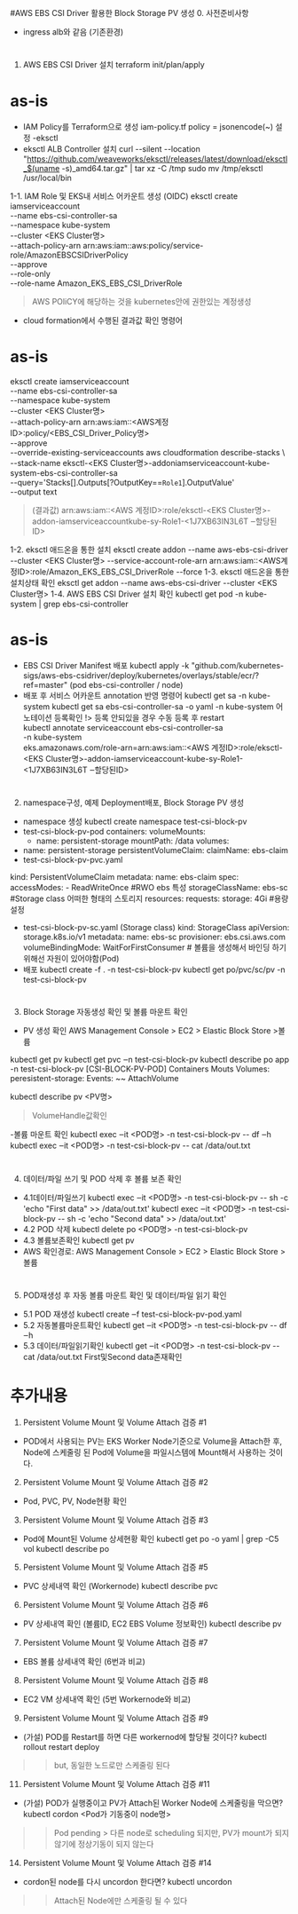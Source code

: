 #AWS EBS CSI Driver 활용한 Block Storage PV 생성
0. 사전준비사항
- ingress alb와 같음 (기존환경)

# 
1. AWS EBS CSI Driver 설치
 terraform init/plan/apply 

# as-is
- IAM Policy를 Terraform으로 생성 iam-policy.tf
policy = jsonencode(~) 설정
-eksctl
- eksctl ALB Controller 설치
curl --silent --location "https://github.com/weaveworks/eksctl/releases/latest/download/eksctl_$(uname -s)_amd64.tar.gz" | tar xz -C /tmp
sudo mv /tmp/eksctl /usr/local/bin


1-1. IAM Role 및 EKS내 서비스 어카운트 생성 (OIDC)
eksctl create iamserviceaccount \
--name ebs-csi-controller-sa \
--namespace kube-system \
--cluster <EKS Cluster명> \
--attach-policy-arn arn:aws:iam::aws:policy/service-role/AmazonEBSCSIDriverPolicy \
--approve \
--role-only \
--role-name Amazon_EKS_EBS_CSI_DriverRole
> AWS POliCY에 해당하는 것을 kubernetes안에 권한있는 계정생성
- cloud formation에서 수행된 결과값 확인 명령어

# as-is
 eksctl create iamserviceaccount \
--name ebs-csi-controller-sa \
--namespace kube-system \
--cluster <EKS Cluster명> \
--attach-policy-arn arn:aws:iam::<AWS계정ID>:policy/<EBS_CSI_Driver_Policy명> \
--approve \
--override-existing-serviceaccounts
 aws cloudformation describe-stacks \ 
--stack-name eksctl-<EKS Cluster명>-addoniamserviceaccount-kube-system-ebs-csi-controller-sa \
--query='Stacks[].Outputs[?OutputKey==`Role1`].OutputValue' \
--output text
> (결과값) arn:aws:iam::<AWS 계정ID>:role/eksctl-<EKS Cluster명>-addon-iamserviceaccountkube-sy-Role1-<1J7XB63IN3L6T ‒할당된ID>

1-2. eksctl 애드온을 통한 설치
eksctl create addon --name aws-ebs-csi-driver --cluster <EKS Cluster명> --service-account-role-arn arn:aws:iam::<AWS계정ID>:role/Amazon_EKS_EBS_CSI_DriverRole --force
1-3. eksctl 애드온을 통한 설치상태 확인
eksctl get addon --name aws-ebs-csi-driver --cluster <EKS Cluster명>
1-4. AWS EBS CSI Driver 설치 확인
kubectl get pod -n kube-system | grep ebs-csi-controller

# as-is
- EBS CSI Driver Manifest 배포
 kubectl apply -k "github.com/kubernetes-sigs/aws-ebs-csidriver/deploy/kubernetes/overlays/stable/ecr/?ref=master" 
(pod ebs-csi-controller / node)
- 배포 후 서비스 어카운트 annotation 반영 명령어
 kubectl get sa -n kube-system
 kubectl get sa ebs-csi-controller-sa -o yaml -n kube-system 어노테이션 등록확인
!> 등록 안되있을 경우 수동 등록 후 restart  
 kubectl annotate serviceaccount ebs-csi-controller-sa \
-n kube-system \
eks.amazonaws.com/role-arn=arn:aws:iam::<AWS 계정ID>:role/eksctl-<EKS Cluster명>-addon-iamserviceaccount-kube-sy-Role1- <1J7XB63IN3L6T ‒할당된ID>

# 
2. namespace구성, 예제 Deployment배포, Block Storage PV 생성
- namespace 생성
 kubectl create namespace test-csi-block-pv
-  test-csi-block-pv-pod 
containers:
  volumeMounts:
    - name: persistent-storage
      mountPath: /data
volumes:
- name: persistent-storage
  persistentVolumeClaim:
    claimName: ebs-claim
- test-csi-block-pv-pvc.yaml

kind: PersistentVolumeClaim
metadata:
  name: ebs-claim
spec:
  accessModes:
    - ReadWriteOnce #RWO ebs 특성
  storageClassName: ebs-sc #Storage class 어떠한 형태의 스토리지 
  resources:
    requests:
      storage: 4Gi #용량 설정
- test-csi-block-pv-sc.yaml (Storage class)
kind: StorageClass
apiVersion: storage.k8s.io/v1
metadata:
  name: ebs-sc
provisioner: ebs.csi.aws.com
volumeBindingMode: WaitForFirstConsumer # 볼륨을 생성해서 바인딩 하기 위해선 자원이 있어야함(Pod)
- 배포
 kubectl create -f . -n test-csi-block-pv
 kubectl get po/pvc/sc/pv -n test-csi-block-pv

# 
3. Block Storage 자동생성 확인 및 볼륨 마운트 확인 
- PV 생성 확인
AWS Management Console > EC2 > Elastic Block Store >볼륨

kubectl get pv
kubectl get pvc ‒n test-csi-block-pv
kubectl describe po app -n test-csi-block-pv
[CSI-BLOCK-PV-POD]
Containers
  Mouts
Volumes:
  peresistent-storage:
Events:
    ~~ AttachVolume

 kubectl describe pv <PV명>
>VolumeHandle값확인

-볼륨 마운트 확인
 kubectl exec ‒it <POD명> -n test-csi-block-pv -- df ‒h
 kubectl exec ‒it <POD명> -n test-csi-block-pv -- cat /data/out.txt

# 
4. 데이터/파일 쓰기 및 POD 삭제 후  볼륨 보존 확인
- 4.1데이터/파일쓰기
 kubectl exec ‒it <POD명> -n test-csi-block-pv -- sh -c 'echo "First data" >> /data/out.txt'
 kubectl exec ‒it <POD명> -n test-csi-block-pv -- sh -c 'echo "Second data" >> /data/out.txt'
- 4.2 POD 삭제
 kubectl delete po <POD명> -n test-csi-block-pv
- 4.3 볼륨보존확인
 kubectl get pv
- AWS 확인경로: AWS Management Console > EC2 > Elastic Block Store >볼륨

#
5. POD재생성 후 자동 볼륨 마운트 확인 및 데이터/파일 읽기 확인
- 5.1 POD 재생성
 kubectl create ‒f test-csi-block-pv-pod.yaml
- 5.2 자동볼륨마운트확인
 kubectl get ‒it <POD명> -n test-csi-block-pv -- df ‒h
- 5.3 데이터/파일읽기확인
 kubectl get ‒it <POD명> -n test-csi-block-pv -- cat /data/out.txt
First및Second data존재확인

# 추가내용
1. Persistent Volume Mount 및 Volume Attach 검증 #1
- POD에서 사용되는 PV는 EKS Worker Node기준으로 Volume을 Attach한 후, Node에 스케줄링 된 Pod에 Volume을 파일시스템에 Mount해서 사용하는 것이다.

2. Persistent Volume Mount 및 Volume Attach 검증 #2
- Pod, PVC, PV, Node현황 확인

3. Persistent Volume Mount 및 Volume Attach 검증 #3
- Pod에 Mount된 Volume 상세현황 확인
kubectl get po -o yaml | grep -C5 vol
kubectl describe po 

5. Persistent Volume Mount 및 Volume Attach 검증 #5
- PVC 상세내역 확인 (Workernode)
kubectl describe pvc

6. Persistent Volume Mount 및 Volume Attach 검증 #6
- PV 상세내역 확인 (볼륨ID, EC2 EBS Volume 정보확인)
kubectl describe pv

7. Persistent Volume Mount 및 Volume Attach 검증 #7
- EBS 볼륨 상세내역 확인 (6번과 비교)

8. Persistent Volume Mount 및 Volume Attach 검증 #8
-  EC2 VM 상세내역 확인 (5번 Workernode와 비교)

9. Persistent Volume Mount 및 Volume Attach 검증 #9
- (가설) POD를 Restart를 하면 다른 workernod에 할당될 것이다?
kubectl rollout restart deploy 
>> but, 동일한 노드로만 스케줄링 된다

11. Persistent Volume Mount 및 Volume Attach 검증 #11
- (가설) POD가 실행중이고 PV가 Attach된 Worker Node에 스케줄링을 막으면?
kubectl cordon <Pod가 기동중이 node명>

>> Pod pending > 다른 node로 scheduling 되지만, PV가 mount가 되지 않기에 정상기동이 되지 않는다
14. Persistent Volume Mount 및 Volume Attach 검증 #14
- cordon된 node를 다시 uncordon 한다면?
kubectl uncordon 
>> Attach된 Node에만 스케줄링 될 수 있다




